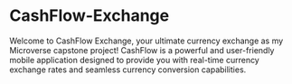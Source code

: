 # CashFlow-Exchange
Welcome to CashFlow Exchange, your ultimate currency exchange as my Microverse capstone project! CashFlow is a powerful and user-friendly mobile application designed to provide you with real-time currency exchange rates and seamless currency conversion capabilities.
